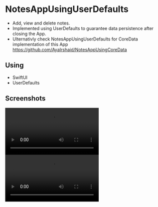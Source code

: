 # NotesAppUsingUserDefaults
* Add, view and delete notes.
* Implemented using UserDefaults to guarantee data persistence after closing the App.
* Ulternativly check NotesAppUsingUserDefaults for CoreData implementation of this App https://github.com/AyaIrshaid/NotesAppUsingCoreData

## Using
* SwiftUI
* UserDefaults

## Screenshots
![Add and view notes.](./ScreenRecordings/add.mov) ![Delete note.](./ScreenRecordings/delete.mov)
